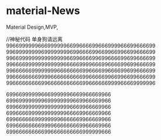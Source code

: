 # material-News
Material Design,MVP,


 //神秘代码   单身狗请远离  
 99669999996669999996699666699666999966699666699  
 99699999999699999999699666699669966996699666699
 99669999999999999996699666699699666699699666699
 99666699999999999966666999966699666699699666699
 99666666999999996666666699666699666699699666699
 99666666669999666666666699666669966996699666699
 99666666666996666666666699666666999966669999996


 
 699669999996669999996669966669966  
 699699999999699999999669966669966  
 699669999999999999996669966669966  
 699666699999999999966669966669966  
 699666666999999996666669966669966  
 699666666669999666666669966669966  
 699666666666996666666666999999666  

